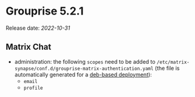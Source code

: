 # Grouprise 5.2.1

Release date: *2022-10-31*


## Matrix Chat

* administration: the following `scopes` need to be added to
  `/etc/matrix-synapse/conf.d/grouprise-matrix-authentication.yaml`
  (the file is automatically generated for a [deb-based deployment](../deployment/deb)):
    * `email`
    * `profile`
